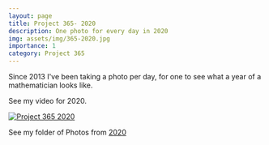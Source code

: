 ```yaml
---
layout: page
title: Project 365- 2020
description: One photo for every day in 2020
img: assets/img/365-2020.jpg
importance: 1
category: Project 365
---
```


Since 2013 I've been taking a photo per day, for one to see what a year of a mathematician looks like.

See my video for 2020.

[![Project 365 2020](http://img.youtube.com/vi/C8u4bGkcIgE/0.jpg)](http://www.youtube.com/watch?v=C8u4bGkcIgE "Project 365 2020")

See my folder of Photos from [2020](https://sites.google.com/view/project365-2020)
